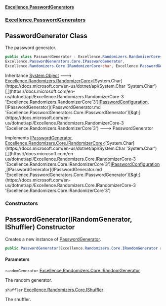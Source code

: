 #### [Excellence.PasswordGenerators](Excellence.PasswordGenerators.md 'Excellence.PasswordGenerators')
### [Excellence.PasswordGenerators](Excellence.PasswordGenerators.md#Excellence.PasswordGenerators 'Excellence.PasswordGenerators')

## PasswordGenerator Class

The password generator.

```csharp
public class PasswordGenerator : Excellence.Randomizers.RandomizerCore<char, Excellence.PasswordGenerators.Core.IPasswordConfiguration, Excellence.PasswordGenerators.Core.IPasswordGenerator>,
Excellence.PasswordGenerators.Core.IPasswordGenerator,
Excellence.Randomizers.Core.IRandomizerCore<char, Excellence.PasswordGenerators.Core.IPasswordConfiguration, Excellence.PasswordGenerators.Core.IPasswordGenerator>
```

Inheritance [System.Object](https://docs.microsoft.com/en-us/dotnet/api/System.Object 'System.Object') &#129106; [Excellence.Randomizers.RandomizerCore&lt;](https://docs.microsoft.com/en-us/dotnet/api/Excellence.Randomizers.RandomizerCore-3 'Excellence.Randomizers.RandomizerCore`3')[System.Char](https://docs.microsoft.com/en-us/dotnet/api/System.Char 'System.Char')[,](https://docs.microsoft.com/en-us/dotnet/api/Excellence.Randomizers.RandomizerCore-3 'Excellence.Randomizers.RandomizerCore`3')[IPasswordConfiguration](IPasswordConfiguration.md 'Excellence.PasswordGenerators.Core.IPasswordConfiguration')[,](https://docs.microsoft.com/en-us/dotnet/api/Excellence.Randomizers.RandomizerCore-3 'Excellence.Randomizers.RandomizerCore`3')[IPasswordGenerator](IPasswordGenerator.md 'Excellence.PasswordGenerators.Core.IPasswordGenerator')[&gt;](https://docs.microsoft.com/en-us/dotnet/api/Excellence.Randomizers.RandomizerCore-3 'Excellence.Randomizers.RandomizerCore`3') &#129106; PasswordGenerator

Implements [IPasswordGenerator](IPasswordGenerator.md 'Excellence.PasswordGenerators.Core.IPasswordGenerator'), [Excellence.Randomizers.Core.IRandomizerCore&lt;](https://docs.microsoft.com/en-us/dotnet/api/Excellence.Randomizers.Core.IRandomizerCore-3 'Excellence.Randomizers.Core.IRandomizerCore`3')[System.Char](https://docs.microsoft.com/en-us/dotnet/api/System.Char 'System.Char')[,](https://docs.microsoft.com/en-us/dotnet/api/Excellence.Randomizers.Core.IRandomizerCore-3 'Excellence.Randomizers.Core.IRandomizerCore`3')[IPasswordConfiguration](IPasswordConfiguration.md 'Excellence.PasswordGenerators.Core.IPasswordConfiguration')[,](https://docs.microsoft.com/en-us/dotnet/api/Excellence.Randomizers.Core.IRandomizerCore-3 'Excellence.Randomizers.Core.IRandomizerCore`3')[IPasswordGenerator](IPasswordGenerator.md 'Excellence.PasswordGenerators.Core.IPasswordGenerator')[&gt;](https://docs.microsoft.com/en-us/dotnet/api/Excellence.Randomizers.Core.IRandomizerCore-3 'Excellence.Randomizers.Core.IRandomizerCore`3')
### Constructors

<a name='Excellence.PasswordGenerators.PasswordGenerator.PasswordGenerator(Excellence.Randomizers.Core.IRandomGenerator,Excellence.Randomizers.Core.IShuffler)'></a>

## PasswordGenerator(IRandomGenerator, IShuffler) Constructor

Creates a new instance of [PasswordGenerator](PasswordGenerator.md 'Excellence.PasswordGenerators.PasswordGenerator').

```csharp
public PasswordGenerator(Excellence.Randomizers.Core.IRandomGenerator randomGenerator, Excellence.Randomizers.Core.IShuffler shuffler);
```
#### Parameters

<a name='Excellence.PasswordGenerators.PasswordGenerator.PasswordGenerator(Excellence.Randomizers.Core.IRandomGenerator,Excellence.Randomizers.Core.IShuffler).randomGenerator'></a>

`randomGenerator` [Excellence.Randomizers.Core.IRandomGenerator](https://docs.microsoft.com/en-us/dotnet/api/Excellence.Randomizers.Core.IRandomGenerator 'Excellence.Randomizers.Core.IRandomGenerator')

The random generator.

<a name='Excellence.PasswordGenerators.PasswordGenerator.PasswordGenerator(Excellence.Randomizers.Core.IRandomGenerator,Excellence.Randomizers.Core.IShuffler).shuffler'></a>

`shuffler` [Excellence.Randomizers.Core.IShuffler](https://docs.microsoft.com/en-us/dotnet/api/Excellence.Randomizers.Core.IShuffler 'Excellence.Randomizers.Core.IShuffler')

The shuffler.